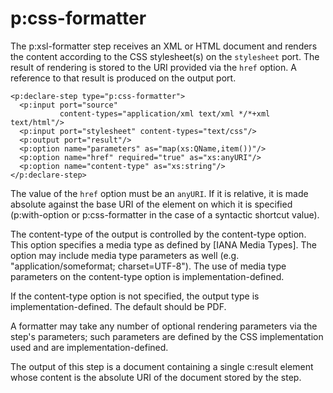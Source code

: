 # p:css-formatter

The p:xsl-formatter step receives an XML or HTML document and renders the content according to the CSS stylesheet(s) on the `stylesheet` port. The result of rendering is stored to the URI provided via the `href` option. A reference to that result is produced on the output port.

````
<p:declare-step type="p:css-formatter">
  <p:input port="source"
           content-types="application/xml text/xml */*+xml text/html"/>
  <p:input port="stylesheet" content-types="text/css"/>
  <p:output port="result"/>
  <p:option name="parameters" as="map(xs:QName,item())"/>
  <p:option name="href" required="true" as="xs:anyURI"/>
  <p:option name="content-type" as="xs:string"/>
</p:declare-step>
````

The value of the `href` option must be an `anyURI`. If it is relative, it is made absolute against the base URI of the element on which it is specified (p:with-option or p:css-formatter in the case of a syntactic shortcut value).

The content-type of the output is controlled by the content-type option. This option specifies a media type as defined by [IANA Media Types]. The option may include media type parameters as well (e.g. "application/someformat; charset=UTF-8"). The use of media type parameters on the content-type option is implementation-defined.

If the content-type option is not specified, the output type is implementation-defined. The default should be PDF.

A formatter may take any number of optional rendering parameters via the step's parameters; such parameters are defined by the CSS implementation used and are implementation-defined.

The output of this step is a document containing a single c:result element whose content is the absolute URI of the document stored by the step.
